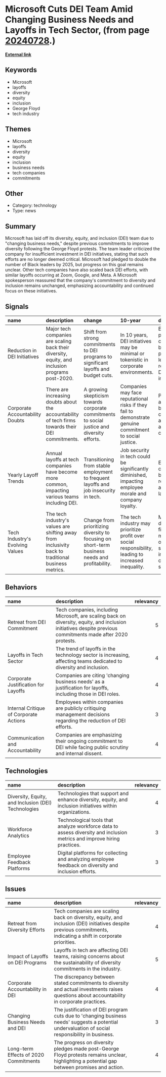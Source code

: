 # __Microsoft Cuts DEI Team Amid Changing Business Needs and Layoffs in Tech Sector__, (from page [20240728](https://kghosh.substack.com/p/20240728).)

__[External link](https://www.businessinsider.com/microsoft-layoffs-dei-leader-email-2024-7)__



## Keywords

* Microsoft
* layoffs
* diversity
* equity
* inclusion
* George Floyd
* tech industry

## Themes

* Microsoft
* layoffs
* diversity
* equity
* inclusion
* business needs
* tech companies
* commitments

## Other

* Category: technology
* Type: news

## Summary

Microsoft has laid off its diversity, equity, and inclusion (DEI) team due to "changing business needs," despite previous commitments to improve diversity following the George Floyd protests. The team leader criticized the company for insufficient investment in DEI initiatives, stating that such efforts are no longer deemed critical. Microsoft had pledged to double the number of Black leaders by 2025, but progress on this goal remains unclear. Other tech companies have also scaled back DEI efforts, with similar layoffs occurring at Zoom, Google, and Meta. A Microsoft spokesperson reassured that the company's commitment to diversity and inclusion remains unchanged, emphasizing accountability and continued focus on these initiatives.

## Signals

| name                            | description                                                                                         | change                                                                                         | 10-year                                                                                                 | driving-force                                                                                        |   relevancy |
|:--------------------------------|:----------------------------------------------------------------------------------------------------|:-----------------------------------------------------------------------------------------------|:--------------------------------------------------------------------------------------------------------|:-----------------------------------------------------------------------------------------------------|------------:|
| Reduction in DEI Initiatives    | Major tech companies are scaling back their diversity, equity, and inclusion programs post-2020.    | Shift from strong commitments to DEI programs to significant layoffs and budget cuts.          | In 10 years, DEI initiatives may be minimal or tokenistic in corporate environments.                    | Economic pressures and changing business priorities are leading to the reduction of DEI investments. |           4 |
| Corporate Accountability Doubts | There are increasing doubts about the accountability of tech firms towards their DEI commitments.   | A growing skepticism towards corporate commitments to social justice and diversity efforts.    | Companies may face reputational risks if they fail to demonstrate genuine commitment to social justice. | Public scrutiny and potential backlash from consumers and employees are driving this change.         |           5 |
| Yearly Layoff Trends            | Annual layoffs at tech companies have become more common, impacting various teams including DEI.    | Transitioning from stable employment to frequent layoffs and job insecurity in tech.           | Job security in tech could be significantly diminished, impacting employee morale and company loyalty.  | Economic conditions and business restructuring are influencing layoff trends.                        |           4 |
| Tech Industry's Evolving Values | The tech industry's values are shifting away from inclusivity back to traditional business metrics. | Change from prioritizing diversity to focusing on short-term business needs and profitability. | The tech industry may prioritize profit over social responsibility, leading to increased inequality.    | Market demands and financial metrics are overshadowing social initiatives in corporate strategies.   |           5 |

## Behaviors

| name                                   | description                                                                                                                                                  |   relevancy |
|:---------------------------------------|:-------------------------------------------------------------------------------------------------------------------------------------------------------------|------------:|
| Retreat from DEI Commitment            | Tech companies, including Microsoft, are scaling back on diversity, equity, and inclusion initiatives despite previous commitments made after 2020 protests. |           5 |
| Layoffs in Tech Sector                 | The trend of layoffs in the technology sector is increasing, affecting teams dedicated to diversity and inclusion.                                           |           4 |
| Corporate Justification for Layoffs    | Companies are citing 'changing business needs' as a justification for layoffs, including those in DEI roles.                                                 |           4 |
| Internal Critique of Corporate Actions | Employees within companies are publicly critiquing management decisions regarding the reduction of DEI efforts.                                              |           3 |
| Communication and Accountability       | Companies are emphasizing their ongoing commitment to DEI while facing public scrutiny and internal dissent.                                                 |           4 |

## Technologies

| name                                                | description                                                                                                             |   relevancy |
|:----------------------------------------------------|:------------------------------------------------------------------------------------------------------------------------|------------:|
| Diversity, Equity, and Inclusion (DEI) Technologies | Technologies that support and enhance diversity, equity, and inclusion initiatives within organizations.                |           4 |
| Workforce Analytics                                 | Technological tools that analyze workforce data to assess diversity and inclusion metrics and improve hiring practices. |           3 |
| Employee Feedback Platforms                         | Digital platforms for collecting and analyzing employee feedback on diversity and inclusion efforts.                    |           3 |

## Issues

| name                                  | description                                                                                                                                                     |   relevancy |
|:--------------------------------------|:----------------------------------------------------------------------------------------------------------------------------------------------------------------|------------:|
| Retreat from Diversity Efforts        | Tech companies are scaling back on diversity, equity, and inclusion (DEI) initiatives despite previous commitments, indicating a shift in corporate priorities. |           4 |
| Impact of Layoffs on DEI Programs     | Layoffs in tech are affecting DEI teams, raising concerns about the sustainability of diversity commitments in the industry.                                    |           5 |
| Corporate Accountability in DEI       | The discrepancy between stated commitments to diversity and actual investments raises questions about accountability in corporate practices.                    |           4 |
| Changing Business Needs and DEI       | The justification of DEI program cuts due to 'changing business needs' suggests a potential undervaluation of social responsibility in business.                |           3 |
| Long-term Effects of 2020 Commitments | The progress on diversity pledges made post-George Floyd protests remains unclear, highlighting a potential gap between promises and action.                    |           4 |